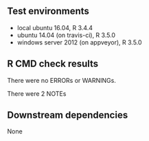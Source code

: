 ## Test environments
* local ubuntu 16.04, R 3.4.4
* ubuntu 14.04 (on travis-ci), R 3.5.0
* windows server 2012 (on appveyor), R 3.5.0

## R CMD check results
There were no ERRORs or WARNINGs.

There were 2 NOTEs

## Downstream dependencies
None